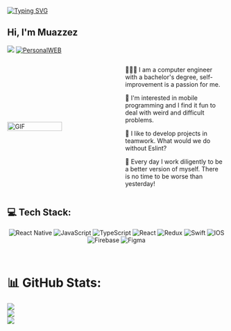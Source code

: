 
[![Typing SVG](https://readme-typing-svg.demolab.com?font=Sedan+SC&size=28&pause=1000&color=FFC606&vCenter=true&random=false&width=600&lines=Be+better+today+than+you+were+yesterday)](https://git.io/typing-svg)

## Hi, I'm Muazzez  

[![](https://visitcount.itsvg.in/api?id=muazzeza&icon=0&color=0)](https://visitcount.itsvg.in)
<a href="https://muazzeza.github.io">
    <img src="https://img.shields.io/badge/Visit%20My%20Website-FF6347?style=for-the-badge&logo=github&logoColor=white" alt="PersonalWEB"/>
  </a>


<div style="display: flex; flex-direction: row; align-items: center; gap: 20px; width: 100%; min-width: 250px;">
  <img src="https://media1.giphy.com/media/v1.Y2lkPTc5MGI3NjExbGh6aHdsZmxremZubDRwdjlwYTZ2bWY4cHd3ZGh0bjU0cnlsbTBzbSZlcD12MV9pbnRlcm5hbF9naWZfYnlfaWQmY3Q9Zw/137EaR4vAOCn1S/giphy.gif" alt="GIF" style="flex: 0 0 auto; width: 50%; max-width: 50%;"/>
  <div style="flex: 1 1 45%; max-width: 45%; overflow: hidden;">
    <p>👩🏻‍💻 I am a computer engineer with a bachelor's degree, self-improvement is a passion for me.</p>
    <p>🎯 I'm interested in mobile programming and I find it fun to deal with weird and difficult problems.</p>
    <p>💫 I like to develop projects in teamwork. What would we do without Eslint?</p>
    <p>🦾 Every day I work diligently to be a better version of myself. There is no time to be worse than yesterday!</p>
  </div>
</div>


## 💻 Tech Stack:
<div align="center">

![React Native](https://img.shields.io/badge/react_native-%2320232a.svg?style=for-the-badge&logo=react&logoColor=%2361DAFB) 
![JavaScript](https://img.shields.io/badge/javascript-%23323330.svg?style=for-the-badge&logo=javascript&logoColor=%23F7DF1E) 
![TypeScript](https://img.shields.io/badge/typescript-%23007ACC.svg?style=for-the-badge&logo=typescript&logoColor=white) 
![React](https://img.shields.io/badge/react-%2320232a.svg?style=for-the-badge&logo=react&logoColor=%2361DAFB) 
![Redux](https://img.shields.io/badge/redux-%23593d88.svg?style=for-the-badge&logo=redux&logoColor=white) 
![Swift](https://img.shields.io/badge/swift-F54A2A?style=for-the-badge&logo=swift&logoColor=white) 
![IOS](https://img.shields.io/badge/IOS-%2320232a.svg?style=for-the-badge&logo=apple&logoColor=white)
![Firebase](https://img.shields.io/badge/firebase-%23039BE5.svg?style=for-the-badge&logo=firebase)
![Figma](https://img.shields.io/badge/figma-%23F24E1E.svg?style=for-the-badge&logo=figma&logoColor=white) 

</div>



<br/> 

# 📊 GitHub Stats:
![](https://github-readme-stats.vercel.app/api?username=muazzeza&theme=holi&hide_border=false&include_all_commits=true&count_private=true)<br/>
![](https://github-readme-streak-stats.herokuapp.com/?user=muazzeza&theme=dark&hide_border=false)<br/>
![](https://github-readme-stats.vercel.app/api/top-langs/?username=muazzeza&theme=holi&hide_border=false&include_all_commits=true&count_private=true&layout=compact)

<!-- Proudly created with GPRM ( https://gprm.itsvg.in ) -->



